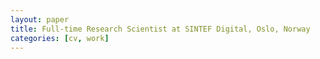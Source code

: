 ```yaml
---
layout: paper
title: Full-time Research Scientist at SINTEF Digital, Oslo, Norway
categories: [cv, work]
---
```

